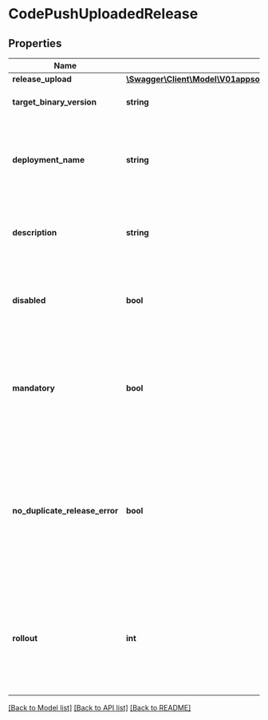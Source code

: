 # CodePushUploadedRelease

## Properties
Name | Type | Description | Notes
------------ | ------------- | ------------- | -------------
**release_upload** | [**\Swagger\Client\Model\V01appsownerNameappNamedeploymentsdeploymentNamereleasesReleaseUpload**](V01appsownerNameappNamedeploymentsdeploymentNamereleasesReleaseUpload.md) |  | 
**target_binary_version** | **string** | the binary version of the application | 
**deployment_name** | **string** | This specifies which deployment you want to release the update to. Default is Staging. | [optional] 
**description** | **string** | This provides an optional \&quot;change log\&quot; for the deployment. | [optional] 
**disabled** | **bool** | This specifies whether an update should be downloadable by end users or not. | [optional] 
**mandatory** | **bool** | This specifies whether the update should be considered mandatory or not (e.g. it includes a critical security fix). | [optional] 
**no_duplicate_release_error** | **bool** | This specifies that if the update is identical to the latest release on the deployment, the CLI should generate a warning instead of an error. | [optional] 
**rollout** | **int** | This specifies the percentage of users (as an integer between 1 and 100) that should be eligible to receive this update. | [optional] 

[[Back to Model list]](../README.md#documentation-for-models) [[Back to API list]](../README.md#documentation-for-api-endpoints) [[Back to README]](../README.md)


